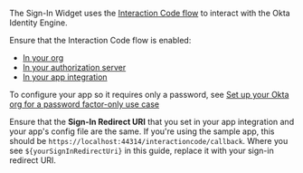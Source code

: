 The Sign-In Widget uses the [Interaction Code flow](/docs/concepts/interaction-code/) to interact with the Okta Identity Engine.

Ensure that the Interaction Code flow is enabled:

* [In your org](/docs/guides/implement-grant-type/interactioncode/main/#enable-interaction-code-grant-for-your-org)
* [In your authorization server](/docs/guides/oie-embedded-common-org-setup/aspnet/main/#update-the-default-custom-authorization-server)
* [In your app integration](/docs/guides/oie-embedded-common-org-setup/aspnet/main/#create-an-application)

To configure your app so it requires only a password, see [Set up your Okta org for a password factor-only use case](/docs/guides/oie-embedded-common-org-setup/aspnet/main/#set-up-your-okta-org-for-a-password-factor-only-use-case)

Ensure that the **Sign-In Redirect URI** that you set in your app integration and your app's config file are the same. If you're using the sample app, this should be `https://localhost:44314/interactioncode/callback`. Where you see `${yourSignInRedirectUri}` in this guide, replace it with your sign-in redirect URI.
